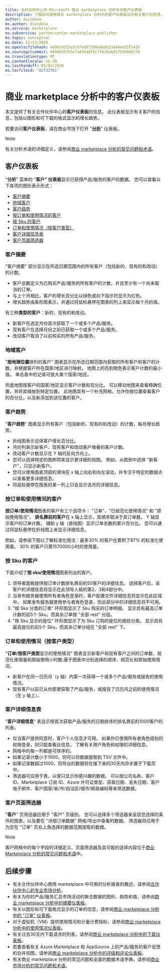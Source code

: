 ```yaml
---
title: 合作伙伴中心的 Microsoft 商业 marketplace 分析中的客户仪表板
description: 了解如何使用商业 marketplace 分析中的客户仪表板访问有关客户的信息，包括增长趋势。
author: dsindona
ms.author: dsindona
ms.service: marketplace
ms.subservice: partnercenter-marketplace-publisher
ms.topic: conceptual
ms.date: 12/11/2019
ms.openlocfilehash: 4d9dc0315a5c87ed67390e8edb23d44ee55f242b
ms.sourcegitcommit: 4499035f03e7a8fb40f5cff616eb01753b986278
ms.translationtype: MT
ms.contentlocale: zh-CN
ms.lasthandoff: 05/03/2020
ms.locfileid: "82732761"
---
```

# <a name="customer-dashboard-in-commercial-marketplace-analytics"></a>商业 marketplace 分析中的客户仪表板

本文提供了有关合作伙伴中心的**客户仪表板**的信息。 此仪表板显示有关客户的信息，包括以图形和可下载的格式显示的增长趋势。

若要访问**客户仪表板**，请在商业市场下打开 "**[分析](https://partner.microsoft.com/dashboard/commercial-marketplace/analytics/summary)**" 仪表板。

>[!NOTE]
> 有关分析术语的详细定义，请参阅[商业 marketplace 分析的常见问题和术语](./faq-terminology.md)。

## <a name="customer-dashboard"></a>客户仪表板

"**分析**" 菜单的 "**客户" 仪表板**显示已获得产品/服务的客户的数据。 您可以查看以下各项的图形表示形式：

- [客户摘要](#customer-summary)
- [地域客户](#customer-by-geography)
- [客户趋势](#customer-trends)
- [按订单和使用情况的客户](#customers-by-orders-and-usage)
- [按 Sku 的客户](#customers-by-skus)
- [订单和使用情况（按客户类型）](#orders-and-usage-by-customer-type)
- [客户详细信息表](#customer-details-table)
- [客户页面筛选器](#customer-page-filters)

### <a name="customer-summary"></a>客户摘要

"客户摘要" 部分显示在所选日期范围内的所有客户（包括新的、现有的和改动）的计数。

- 客户总数定义为已购买产品/服务的所有客户的计数，并且至少有一个尚未取消的订单。
- 与上个月相比，客户的增长百分比以绿色或向下指示符显示为红色。
- 增长趋势由条形图表示，并通过将鼠标悬停在图表的列上来显示每个月的值。

有三种**类型的客户**：新的、现有的和改动。

- 新客户在选定月份首次获取了一个或多个产品/服务。
- 现有客户在选择月份之前已获取一个或多个产品/服务。
- 改动客户取消了以前购买的所有产品/服务。

### <a name="customer-by-geography"></a>地域客户

"**按地理位置**排列的客户" 图表显示在所选日期范围内获取的所有客户和客户的计数，并根据客户所在国家/地区进行映射。 地图上的亮到暗色表示客户计数的最小值。 单击表中的记录可放大某个国家/地区。

热度地图按客户的国家/地区显示客户计数和百分比。 可以移动地图来查看精确位置，并将其缩放到特定位置。 此地图具有一个补充网格，允许你按位置查看客户的百分比，以及新添加到该位置的客户。

### <a name="customer-trends"></a>客户趋势

"**客户趋势**" 图表显示所有客户（包括新的、现有的和改动）的计数，每月增长趋势。

- 折线图表示总体客户增长百分比。
- 月份列表示新客户、现有客户和改动客户堆叠的客户计数。
- 改动客户计数显示在 Y 轴的反向方向上。
- 您可以选择特定的图例项来显示更详细的视图。 例如，从图例中选择 "新客户"，只显示新客户。
- 您可以使用图表顶部的滑块在 x 轴上向右和向左滚动，并专注于特定的数据点以查看更多详细信息。
- 将鼠标悬停在图表的某一列上只会显示该月的详细信息。

### <a name="customers-by-orders-and-usage"></a>按订单和使用情况的客户

**按订单/使用情况**图表的客户有三个选项卡： "订单"、"已规范化使用情况" 和 "原始使用情况"。 **排名靠前的客户**在 x 轴上显示，其顺序取决于其订单数。 Y 轴显示客户的订单计数。 辅助 y 轴（直线图）显示订单总数的累计百分比。 您可以通过将鼠标悬停在折线图上来显示详细信息。

例如，请参阅下图以了解标准化用法：最多30% 的客户在累积了87% 的标准化使用量。 30% 的客户只需1570000小时的使用量。

### <a name="customers-by-skus"></a>按 Sku 的客户

下面介绍了**按 sku/使用情况**图表列出的客户。

1. 领导者面板提供按订单计数排名靠前的50客户的详细信息。 选择客户后，该客户的详细信息将显示在此领导人板的第2、3和4部分中。
2. 当发布服务器使用所有者角色登录时，客户配置文件详细信息将显示在此区域中。 如果发布服务器使用参与者角色登录，则此部分中的详细信息将不可用。
3. "按 Sku 分类的订单" 环形图显示了 Sku 购买的订单明细。 显示具有最高订单计数的前5个 Sku，而其余订单按 "全部 rest" 分组。
4. "按 Sku 显示的座位" 环形图显示了为 Sku 订购的座位的细目分类。 显示具有最高座位的前5个 Sku，而其余订单分组在 "全部 rest" 下。

### <a name="orders-and-usage-by-customer-type"></a>订单和使用情况（按客户类型）

"**订单/按客户类型**显示的使用情况" 图表显示新客户和现有客户之间的订单数、规范化使用量和原始使用小时数;基于图表中分别选择的顺序、规范化和原始使用情况。

- 新客户在同一日历月（y 轴）内第一次获得一个或多个产品/服务或报告的使用情况。
- 现有客户以前已从你那里获取了产品/服务，或报告了日历月之前的使用情况（在 y 轴上）。

### <a name="customer-details-table"></a>客户详细信息表

"**客户详细信息**" 表显示按首次获取产品/服务的日期排序的排名靠前的1000客户的列表。

- 仅当客户提供同意时，客户个人信息才可用。 如果你已使用所有者角色级别的权限登录，则只能查看此信息。 了解有关用户角色和权限的详细信息。
- 网格中的每一列都是可排序的。
- 如果记录计数小于1000，则可以将数据提取到 TSV 文件中。
- 如果记录数超过1000，则导出的数据将在接下来的30天内异步置于下载页中。
- 筛选器可应用于表，以便只显示你感兴趣的数据。 可以按公司名称、客户 ID、Marketplace 订阅 ID、Azure 许可证类型、获取日期、丢失日期、客户电子邮件、客户国家/省/市/自治区/城市/邮政编码等来筛选数据。

### <a name="customer-page-filters"></a>客户页面筛选器

"**客户**" 页筛选器应用于 "客户" 页级别。 您可以选择多个筛选器来呈现您选择的条件的图表，以及要在 "详细订单数据" 网格/导出中查看的数据。 筛选器将应用于为您在 "订单" 页右上角选择的数据范围提取的数据。

>[!NOTE]
> 客户网格中的每个字段的详细定义、页面筛选器及其可能的选择内容位于[商业 Marketplace 分析的常见问题和术语](./faq-terminology.md)中。

## <a name="next-steps"></a>后续步骤

- 有关合作伙伴中心商用 marketplace 中可用的分析报表的概述，请参阅[合作伙伴中心的专业市场分析](./analytics.md)。
- 有关为你的产品/服务汇总市场活动的聚合数据的图形、趋势和值，请参阅[商业 marketplace 分析中的摘要仪表板](./summary-dashboard.md)。
- 有关以图形和可下载格式显示的订单的信息，请参阅[商业 marketplace 分析中的 "订单" 仪表板](./orders-dashboard.md)。
- 对于虚拟机（VM）提供使用情况和计量计费指标，请参阅[商业 marketplace 分析中的使用情况仪表板](./usage-dashboard.md)。
- 有关过去30天内下载请求的列表，请参阅[商业 marketplace 分析中的下载仪表板](./downloads-dashboard.md)。
- 若要查看有关 Azure Marketplace 和 AppSource 上的产品/服务的客户反馈的合并视图，请参阅[商业 marketplace 分析中的评级和评论仪表板](./ratings-reviews.md)。
- 有关商业 marketplace 分析的常见问题和全面的数据术语字典，请参阅[商业市场分析的常见问题和术语](./faq-terminology.md)。
